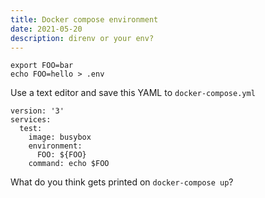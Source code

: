 ```yaml
---
title: Docker compose environment
date: 2021-05-20
description: direnv or your env?
---
```


	export FOO=bar
	echo FOO=hello > .env

Use a text editor and save this YAML to `docker-compose.yml`

    version: '3'
    services:
      test:
        image: busybox
        environment:
          FOO: ${FOO}
        command: echo $FOO

What do you think gets printed on `docker-compose up`?
